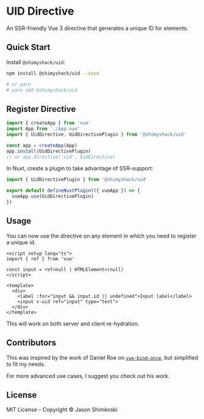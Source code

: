 # UID Directive

An SSR-friendly Vue 3 directive that generates a unique ID for elements.

## Quick Start

Install `@shimyshack/uid`:

```bash
npm install @shimyshack/uid --save

# or yarn
# yarn add @shimyshack/uid
```

## Register Directive

```javascript
import { createApp } from 'vue'
import App from './App.vue'
import { UidDirective, UidDirectivePlugin } from '@shimyshack/uid'

const app = createApp(App)
app.install(UidDirectivePlugin)
// or app.directive('uid', UidDirective)
```

In Nuxt, create a plugin to take advantage of SSR-support:

```javascript
import { UidDirectivePlugin } from '@shimyshack/uid'

export default defineNuxtPlugin(({ vueApp }) => {
  vueApp.use(UidDirectivePlugin)
})
```

## Usage

You can now use the directive on any element in which you need to register a unique id.

```vue
<script setup lang="ts">
import { ref } from 'vue'

const input = ref<null | HTMLElement>(null)
</script>

<template>
  <div>
    <label :for="input && input.id || undefined">Input label</label>
    <input v-uid ref="input" type="text">
  </div>
</template>
```

This will work on both server and client re-hydration.

## Contributors

This was inspired by the work of Daniel Roe on [`vue-bind-once`](https://github.com/danielroe/vue-bind-once), but simplified to fit my needs.

For more advanced use cases, I suggest you check out his work.

## License

MIT License - Copyright &copy; Jason Shimkoski
